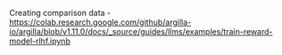 Creating comparison data - https://colab.research.google.com/github/argilla-io/argilla/blob/v1.11.0/docs/_source/guides/llms/examples/train-reward-model-rlhf.ipynb
